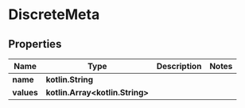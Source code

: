 
# DiscreteMeta

## Properties
Name | Type | Description | Notes
------------ | ------------- | ------------- | -------------
**name** | **kotlin.String** |  | 
**values** | **kotlin.Array&lt;kotlin.String&gt;** |  | 



